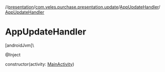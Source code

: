 //[presentation](../../../index.md)/[com.veles.purchase.presentation.update](../index.md)/[AppUpdateHandler](index.md)/[AppUpdateHandler](-app-update-handler.md)

# AppUpdateHandler

[androidJvm]\

@Inject

constructor(activity: [MainActivity](../../com.veles.purchase.presentation.presentation.activity/-main-activity/index.md))
